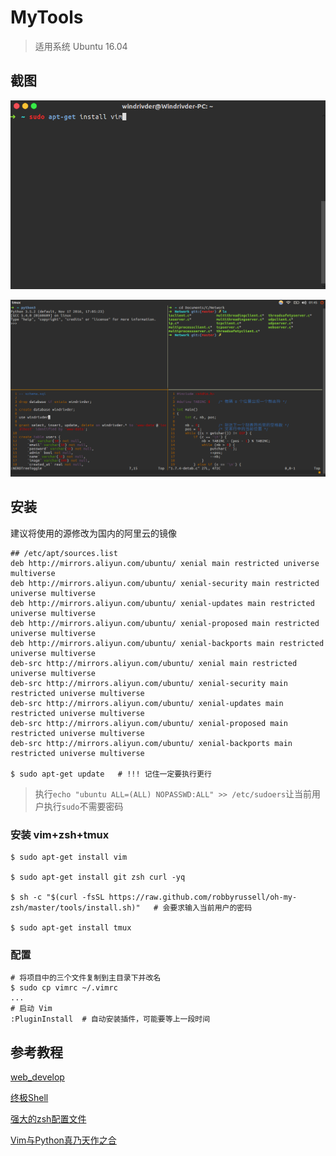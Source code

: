 # MyTools
> 适用系统 Ubuntu 16.04

## 截图

![vim](./img/vim.png)

![vim+zsh+tmux](./img/vim+zsh+tmux.png)

## 安装

建议将使用的源修改为国内的阿里云的镜像

```shell
## /etc/apt/sources.list
deb http://mirrors.aliyun.com/ubuntu/ xenial main restricted universe multiverse
deb http://mirrors.aliyun.com/ubuntu/ xenial-security main restricted universe multiverse
deb http://mirrors.aliyun.com/ubuntu/ xenial-updates main restricted universe multiverse
deb http://mirrors.aliyun.com/ubuntu/ xenial-proposed main restricted universe multiverse
deb http://mirrors.aliyun.com/ubuntu/ xenial-backports main restricted universe multiverse
deb-src http://mirrors.aliyun.com/ubuntu/ xenial main restricted universe multiverse
deb-src http://mirrors.aliyun.com/ubuntu/ xenial-security main restricted universe multiverse
deb-src http://mirrors.aliyun.com/ubuntu/ xenial-updates main restricted universe multiverse
deb-src http://mirrors.aliyun.com/ubuntu/ xenial-proposed main restricted universe multiverse
deb-src http://mirrors.aliyun.com/ubuntu/ xenial-backports main restricted universe multiverse

$ sudo apt-get update	# !!! 记住一定要执行更行
```

> 执行`echo "ubuntu ALL=(ALL) NOPASSWD:ALL" >> /etc/sudoers`让当前用户执行`sudo`不需要密码

### 安装 vim+zsh+tmux

```shell
$ sudo apt-get install vim

$ sudo apt-get install git zsh curl -yq

$ sh -c "$(curl -fsSL https://raw.github.com/robbyrussell/oh-my-zsh/master/tools/install.sh)"	# 会要求输入当前用户的密码

$ sudo apt-get install tmux
```

### 配置

```shell
# 将项目中的三个文件复制到主目录下并改名
$ sudo cp vimrc ~/.vimrc
...
# 启动 Vim
:PluginInstall	# 自动安装插件，可能要等上一段时间
```

## 参考教程

[web_develop](https://github.com/dongweiming/web_develop/blob/master/setup.md)

[终极Shell](https://zhuanlan.zhihu.com/p/19556676?columnSlug=mactalk)

[强大的zsh配置文件](http://www.cnblogs.com/ma6174/archive/2012/05/08/2490921.html)

[Vim与Python真乃天作之合](http://codingpy.com/article/vim-and-python-match-in-heaven/)

